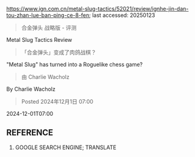https://www.ign.com.cn/metal-slug-tactics/52021/review/ignhe-jin-dan-tou-zhan-lue-ban-ping-ce-8-fen; last accessed: 20250123

> 合金弹头 战略版 - 评测

Metal Slug Tactics Review

> 「合金弹头」变成了肉鸽战棋？

"Metal Slug" has turned into a Roguelike chess game?

> 由 Charlie Wacholz 

By Charlie Wacholz

> Posted 2024年12月1日 07:00

2024-12-01T07:00

## REFERENCE

1) GOOGLE SEARCH ENGINE; TRANSLATE
